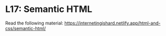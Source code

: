 # L17: Semantic HTML

Read the following material:
https://internetingishard.netlify.app/html-and-css/semantic-html/

